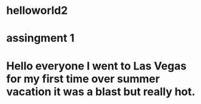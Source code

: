 # helloworld2
# assingment 1 
# Hello everyone I went to Las Vegas for my first time over summer vacation it was a blast but really hot.
